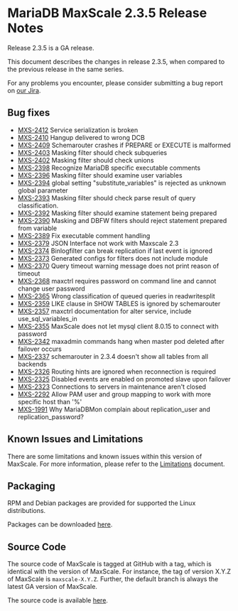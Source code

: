 # MariaDB MaxScale 2.3.5 Release Notes

Release 2.3.5 is a GA release.

This document describes the changes in release 2.3.5, when compared to the
previous release in the same series.

For any problems you encounter, please consider submitting a bug
report on [our Jira](https://jira.mariadb.org/projects/MXS).

## Bug fixes

* [MXS-2412](https://jira.mariadb.org/browse/MXS-2412) Service serialization is broken
* [MXS-2410](https://jira.mariadb.org/browse/MXS-2410) Hangup delivered to wrong DCB
* [MXS-2409](https://jira.mariadb.org/browse/MXS-2409) Schemarouter crashes if PREPARE or EXECUTE is malformed
* [MXS-2403](https://jira.mariadb.org/browse/MXS-2403) Masking filter should check subqueries
* [MXS-2402](https://jira.mariadb.org/browse/MXS-2402) Masking filter should check unions
* [MXS-2398](https://jira.mariadb.org/browse/MXS-2398) Recognize MariaDB specific executable comments
* [MXS-2396](https://jira.mariadb.org/browse/MXS-2396) Masking filter should examine user variables
* [MXS-2394](https://jira.mariadb.org/browse/MXS-2394) global setting "substitute_variables" is rejected as unknown global parameter
* [MXS-2393](https://jira.mariadb.org/browse/MXS-2393) Masking filter should check parse result of query classification.
* [MXS-2392](https://jira.mariadb.org/browse/MXS-2392) Masking filter should examine statement being prepared
* [MXS-2390](https://jira.mariadb.org/browse/MXS-2390) Masking and DBFW filters should reject statement prepared from variable
* [MXS-2389](https://jira.mariadb.org/browse/MXS-2389) Fix executable comment handling
* [MXS-2379](https://jira.mariadb.org/browse/MXS-2379) JSON Interface not work with Maxscale 2.3
* [MXS-2374](https://jira.mariadb.org/browse/MXS-2374) Binlogfilter can break replication if last event is ignored
* [MXS-2373](https://jira.mariadb.org/browse/MXS-2373) Generated configs for filters does not include module
* [MXS-2370](https://jira.mariadb.org/browse/MXS-2370) Query timeout warning message does not print reason of timeout
* [MXS-2368](https://jira.mariadb.org/browse/MXS-2368) maxctrl requires password on command line and cannot change user password
* [MXS-2365](https://jira.mariadb.org/browse/MXS-2365) Wrong classification of queued queries in readwritesplit
* [MXS-2359](https://jira.mariadb.org/browse/MXS-2359) LIKE clause in SHOW TABLES is ignored by schemarouter
* [MXS-2357](https://jira.mariadb.org/browse/MXS-2357) maxctrl documentation for alter service, include use_sql_variables_in
* [MXS-2355](https://jira.mariadb.org/browse/MXS-2355) MaxScale does not let mysql client 8.0.15 to connect with password
* [MXS-2342](https://jira.mariadb.org/browse/MXS-2342) maxadmin commands hang when master pod deleted after failover occurs
* [MXS-2337](https://jira.mariadb.org/browse/MXS-2337) schemarouter in 2.3.4 doesn't show all tables from all backends
* [MXS-2326](https://jira.mariadb.org/browse/MXS-2326) Routing hints are ignored when reconnection is required
* [MXS-2325](https://jira.mariadb.org/browse/MXS-2325) Disabled events are enabled on promoted slave upon failover
* [MXS-2323](https://jira.mariadb.org/browse/MXS-2323) Connections to servers in maintenance aren't closed
* [MXS-2292](https://jira.mariadb.org/browse/MXS-2292) Allow PAM user and group mapping to work with more specific host than '%'
* [MXS-1991](https://jira.mariadb.org/browse/MXS-1991) Why MariaDBMon complain about replication_user and replication_password?

## Known Issues and Limitations

There are some limitations and known issues within this version of MaxScale.
For more information, please refer to the [Limitations](../About/Limitations.md) document.

## Packaging

RPM and Debian packages are provided for supported the Linux distributions.

Packages can be downloaded [here](https://mariadb.com/downloads/mariadb-tx/maxscale).

## Source Code

The source code of MaxScale is tagged at GitHub with a tag, which is identical
with the version of MaxScale. For instance, the tag of version X.Y.Z of MaxScale
is `maxscale-X.Y.Z`. Further, the default branch is always the latest GA version
of MaxScale.

The source code is available [here](https://github.com/mariadb-corporation/MaxScale).
